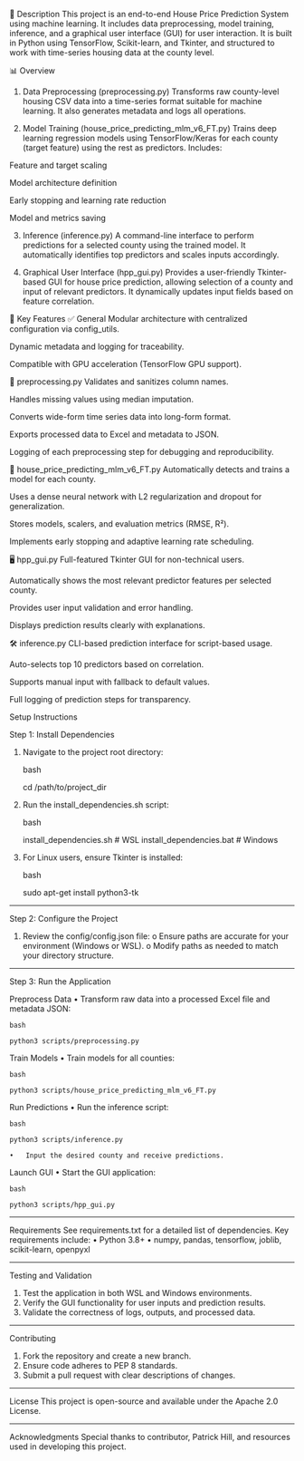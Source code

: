 📘 Description
This project is an end-to-end House Price Prediction System using machine learning. It includes data preprocessing, model training, inference, and a graphical user interface (GUI) for user interaction. It is built in Python using TensorFlow, Scikit-learn, and Tkinter, and structured to work with time-series housing data at the county level.

📊 Overview
1. Data Preprocessing (preprocessing.py)
Transforms raw county-level housing CSV data into a time-series format suitable for machine learning. It also generates metadata and logs all operations.

2. Model Training (house_price_predicting_mlm_v6_FT.py)
Trains deep learning regression models using TensorFlow/Keras for each county (target feature) using the rest as predictors. Includes:

Feature and target scaling

Model architecture definition

Early stopping and learning rate reduction

Model and metrics saving

3. Inference (inference.py)
A command-line interface to perform predictions for a selected county using the trained model. It automatically identifies top predictors and scales inputs accordingly.

4. Graphical User Interface (hpp_gui.py)
Provides a user-friendly Tkinter-based GUI for house price prediction, allowing selection of a county and input of relevant predictors. It dynamically updates input fields based on feature correlation.

🌟 Key Features
✅ General
Modular architecture with centralized configuration via config_utils.

Dynamic metadata and logging for traceability.

Compatible with GPU acceleration (TensorFlow GPU support).

📂 preprocessing.py
Validates and sanitizes column names.

Handles missing values using median imputation.

Converts wide-form time series data into long-form format.

Exports processed data to Excel and metadata to JSON.

Logging of each preprocessing step for debugging and reproducibility.

🧠 house_price_predicting_mlm_v6_FT.py
Automatically detects and trains a model for each county.

Uses a dense neural network with L2 regularization and dropout for generalization.

Stores models, scalers, and evaluation metrics (RMSE, R²).

Implements early stopping and adaptive learning rate scheduling.

🖥️ hpp_gui.py
Full-featured Tkinter GUI for non-technical users.

Automatically shows the most relevant predictor features per selected county.

Provides user input validation and error handling.

Displays prediction results clearly with explanations.

🛠️ inference.py
CLI-based prediction interface for script-based usage.

Auto-selects top 10 predictors based on correlation.

Supports manual input with fallback to default values.

Full logging of prediction steps for transparency.

Setup Instructions

Step 1: Install Dependencies

1.	Navigate to the project root directory:

	bash

	cd /path/to/project_dir

2.	Run the install_dependencies.sh script:

	bash

 	install_dependencies.sh # WSL
	install_dependencies.bat # Windows

3.	For Linux users, ensure Tkinter is installed:

	bash

	sudo apt-get install python3-tk
________________________________________
Step 2: Configure the Project
1.	Review the config/config.json file:
	o	Ensure paths are accurate for your environment (Windows or WSL).
	o	Modify paths as needed to match your directory structure.
________________________________________

Step 3: Run the Application

Preprocess Data
	•	Transform raw data into a processed Excel file and metadata JSON:

	bash

	python3 scripts/preprocessing.py

Train Models
	•	Train models for all counties:

	bash

	python3 scripts/house_price_predicting_mlm_v6_FT.py

Run Predictions
	•	Run the inference script:

	bash

	python3 scripts/inference.py

	•	Input the desired county and receive predictions.

Launch GUI
	•	Start the GUI application:

	bash

	python3 scripts/hpp_gui.py

________________________________________
Requirements
See requirements.txt for a detailed list of dependencies. Key requirements include:
•	Python 3.8+
•	numpy, pandas, tensorflow, joblib, scikit-learn, openpyxl
________________________________________

Testing and Validation
1.	Test the application in both WSL and Windows environments.
2.	Verify the GUI functionality for user inputs and prediction results.
3.	Validate the correctness of logs, outputs, and processed data.
________________________________________

Contributing
1.	Fork the repository and create a new branch.
2.	Ensure code adheres to PEP 8 standards.
3.	Submit a pull request with clear descriptions of changes.
________________________________________
License
This project is open-source and available under the Apache 2.0 License.
________________________________________
Acknowledgments
Special thanks to contributor, Patrick Hill, and resources used in developing this project.

